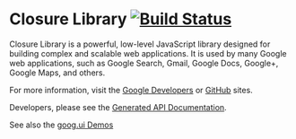 # Closure Library [![Build Status](https://travis-ci.org/google/closure-library.svg?branch=master)](https://travis-ci.org/google/closure-library)

Closure Library is a powerful, low-level JavaScript library designed
for building complex and scalable web applications. It is used by many
Google web applications, such as Google Search, Gmail, Google Docs,
Google+, Google Maps, and others.

For more information, visit the
[Google Developers](https://developers.google.com/closure/library) or
[GitHub](https://github.com/google/closure-library) sites.

Developers, please see the
[Generated API Documentation](http://google.github.io/closure-library/api/).

See also the
[goog.ui Demos](http://google.github.io/closure-library/source/closure/goog/demos/)

